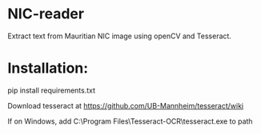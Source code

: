 # NIC-reader
Extract text from Mauritian NIC image using openCV and Tesseract.

# Installation:
pip install requirements.txt

Download tesseract at https://github.com/UB-Mannheim/tesseract/wiki

If on Windows, add C:\Program Files\Tesseract-OCR\tesseract.exe to path

